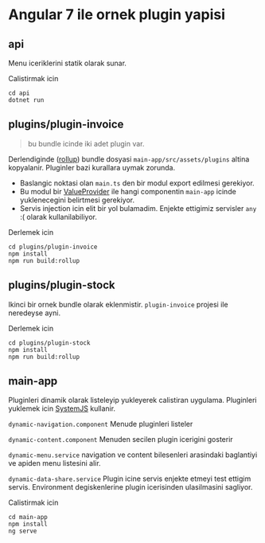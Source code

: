 # Angular 7 ile ornek plugin yapisi

## api
Menu iceriklerini statik olarak sunar.

Calistirmak icin
```
cd api 
dotnet run
```
## plugins/plugin-invoice
> bu bundle icinde iki adet plugin var.

Derlendiginde ([rollup](https://rollupjs.org)) bundle dosyasi `main-app/src/assets/plugins` altina kopyalanir. 
Pluginler bazi kurallara uymak zorunda.
* Baslangic noktasi olan `main.ts` den bir modul export edilmesi gerekiyor.
* Bu modul bir [ValueProvider](https://angular.io/api/core/ValueProvider#description) ile hangi componentin `main-app` icinde yuklenecegini belirtmesi gerekiyor.
* Servis injection icin elit bir yol bulamadim. Enjekte ettigimiz servisler `any` :( olarak kullanilabiliyor.

Derlemek icin
```
cd plugins/plugin-invoice
npm install
npm run build:rollup
```
## plugins/plugin-stock

Ikinci bir ornek bundle olarak eklenmistir. `plugin-invoice` projesi ile neredeyse ayni. 

Derlemek icin
```
cd plugins/plugin-stock
npm install
npm run build:rollup
```

## main-app
Pluginleri dinamik olarak listeleyip yukleyerek calistiran uygulama.
Pluginleri yuklemek icin [SystemJS](https://github.com/systemjs/systemjs) kullanir.

`dynamic-navigation.component` Menude pluginleri listeler

`dynamic-content.component` Menuden secilen plugin icerigini gosterir

`dynamic-menu.service` navigation ve content bilesenleri arasindaki baglantiyi ve apiden menu listesini alir.

`dynamic-data-share.service` Plugin icine servis enjekte etmeyi test ettigim servis. Environment degiskenlerine plugin icerisinden ulasilmasini sagliyor.

Calistirmak icin
```
cd main-app
npm install
ng serve
```



